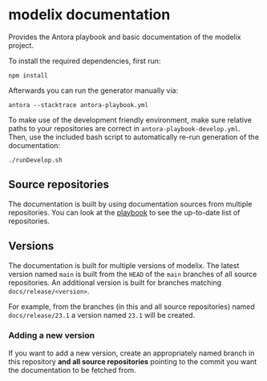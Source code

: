 # modelix documentation

Provides the Antora playbook and basic documentation of the modelix project.

To install the required dependencies, first run:

```
npm install
```

Afterwards you can run the generator manually via:

```
antora --stacktrace antora-playbook.yml
```

To make use of the development friendly environment, make sure relative paths to your repositories are correct in `antora-playbook-develop.yml`.
Then, use the included bash script to automatically re-run generation of the documentation:

```
./runDevelop.sh
```

## Source repositories

The documentation is built by using documentation sources from multiple repositories.
You can look at the [playbook](./antora-playbook.yml) to see the up-to-date list of repositories.

##  Versions

The documentation is built for multiple versions of modelix.
The latest version named `main` is built from the `HEAD` of the `main` branches of all source repositories.
An additional version is built for branches matching `docs/release/<version>`.

For example, from the branches (in this and all source repositories) named `docs/release/23.1` a version named `23.1` will be created.


### Adding a new version

If you want to add a new version, create an appropriately named branch in this repository **and all source repositories** pointing to the commit you want the documentation to be fetched from.